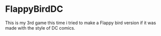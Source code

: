 # FlappyBirdDC
This is my 3rd game this time i tried to make a Flappy bird version if it was made with the style of DC comics.
